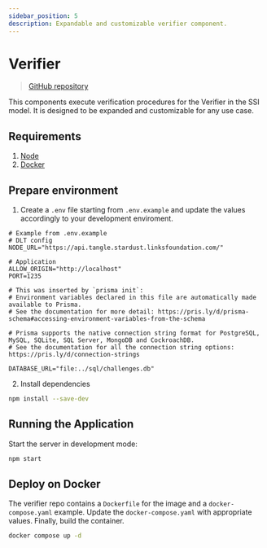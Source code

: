 ```yaml
---
sidebar_position: 5
description: Expandable and customizable verifier component.
---
```


# Verifier

> [GitHub repository](https://github.com/Cybersecurity-LINKS/mediterraneus-verifier)

This components execute verification procedures for the Verifier in the SSI model. It is designed to be expanded and customizable for any use case.

## Requirements
1. [Node](https://nodejs.org/en)
2. [Docker](https://docs.docker.com/get-docker/)

## Prepare environment
1. Create a `.env` file starting from `.env.example` and update the values accordingly to your development enviroment.

```editorconfig
# Example from .env.example
# DLT config
NODE_URL="https://api.tangle.stardust.linksfoundation.com/"

# Application
ALLOW_ORIGIN="http://localhost"
PORT=1235

# This was inserted by `prisma init`:
# Environment variables declared in this file are automatically made available to Prisma.
# See the documentation for more detail: https://pris.ly/d/prisma-schema#accessing-environment-variables-from-the-schema

# Prisma supports the native connection string format for PostgreSQL, MySQL, SQLite, SQL Server, MongoDB and CockroachDB.
# See the documentation for all the connection string options: https://pris.ly/d/connection-strings

DATABASE_URL="file:../sql/challenges.db"
```
2. Install dependencies
```sh
npm install --save-dev
```

## Running the Application
Start the server in development mode:
```sh
npm start
```

## Deploy on Docker
The verifier repo contains a `Dockerfile` for the image and a `docker-compose.yaml` example. Update the `docker-compose.yaml` with appropriate values. Finally, build the container.
```sh
docker compose up -d
```
